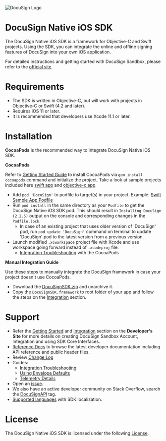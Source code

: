 ![DocuSign Logo](images/docusign.svg)
# DocuSign Native iOS SDK

The DocuSign Native iOS SDK is a framework for Objective-C and Swift projects. Using the SDK, you can integrate the online and offline signing features of DocuSign into your own iOS application.

For detailed instructions and getting started with DocuSign Sandbox, please refer to the [official site](https://developers.docusign.com/ios_sdk/).

Requirements
============
- The SDK is written in Objective-C, but will work with projects in Objective-C or Swift (4.2 and later).
- Requires iOS 11 or later.
- It is recommended that developers use Xcode 11.1 or later.

Installation
=============

**CocoaPods** is the recommended way to integrate DocuSign Native iOS SDK. 

**CocoaPods**

Refer to [Getting Started Guide](https://guides.cocoapods.org/using/getting-started.html) to install CocoaPods via `gem install cocoapods` command and initialize the project. Take a look at sample projects included here [swift app](docusign-sdk-sample-swift/) and [objective-c app](docusign-sdk-sample-objc/).

* Add `pod 'DocuSign'` to podfile to target(s) in your project. Example: [Swift Sample App Podfile](docusign-sdk-sample-swift/Podfile)
* Run `pod install` in the same directory as your `Podfile` to get the DocuSign Native iOS SDK pod. This should result in `Installing DocuSign (2.2.5)` output on the console and corresponding changes in the `Podfile.lock`.
  * In case of an existing project that uses older version of 'DocuSign' pod, run `pod update 'DocuSign'` command on terminal to update 'DocuSign' pod to the latest version from a previous version.
* Launch modified `.xcworkspace` project file with Xcode and use workspace going forward instead of `.xcodeproj` file.
  * [Integration Troubleshooting](support-files/Integration-Troubleshooting.md) with the CocoaPods


**Manual Integration Guide**

Use these steps to manually integrate the DocuSign framework in case your project doesn't use CocoaPods.

* Download the [DocuSignSDK.zip](DocuSignSDK.zip) and unarchive it. 
* Copy the `DocuSignSDK.framework` to root folder of your app and follow the steps on the [Integration](https://developers.docusign.com/ios_sdk/developer.html) section.


Support
===========

* Refer the [Getting Started](https://developers.docusign.com/ios_sdk/developer.html) and [Integration](https://developers.docusign.com/ios_sdk/developer.html) section on the **Developer's Site** for more details on creating DocuSign Sandbox Account, Integration and using SDK Core Interfaces.
* [Reference Docs](https://developers.docusign.com/ios_sdk/refdocs/html/annotated.html) to browse the latest developer documentation including API reference and public header files.
* Review [Change Log](CHANGELOG.md)
* Guides: 
  * [Integration Troubleshooting](support-files/Integration-Troubleshooting.md)
  * [Using Envelope Defaults](Using-Envelope-Defaults.md)
  * [Telemetry Details](support-files/Telemetry-Details.md)  
* Open an [issue](https://github.com/docusign/native-ios-sdk/issues).
* We also have an active developer community on Stack Overflow, search the [DocuSignAPI](http://stackoverflow.com/questions/tagged/docusignapi) tag.
* [Supported languages](support-files/Localization.md) with SDK localization.

License
=======

The DocuSign Native iOS SDK is licensed under the following [License](LICENSE.docx).
